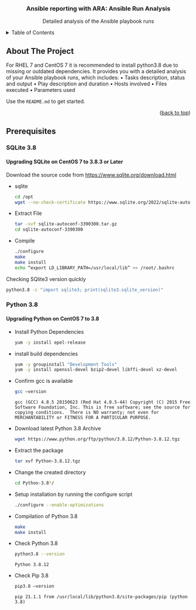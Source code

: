 <!-- PROJECT LOGO -->
<br />
<div align="center">
  <h3 align="center">Ansible reporting with ARA: Ansible Run Analysis</h3>
  <p align="center">
    Detailed analysis of the Ansible playbook runs
</div>

<!-- TABLE OF CONTENTS -->
<details>
  <summary>Table of Contents</summary>
  <ol>
    <li>
      <a href="#about-the-project">About The Project</a>
    </li>
    <li>
      <a href="#prerequisites">Prerequisites</a>
      <ul>
        <li><a href="#SQLite">SQLite 3.8</a></li>
        <li><a href="#Python">Python 3.8</a></li>
      </ul>
    </li>
    <li><a href="#Recording_playbooks">Recording playbooks</a></li>
  </ol>
</details>

## About The Project

For RHEL 7 and CentOS 7 it is recommended to install python3.8 due to missing or outdated dependencies. 
It provides you with a detailed analysis of your Ansible playbook runs, which includes:
•	Tasks description, status and output
•	Play description and duration
•	Hosts involved
•	Files executed
•	Parameters used

Use the `README.md` to get started.

<p align="right">(<a href="#readme-top">back to top</a>)</p>

## Prerequisites

### SQLite 3.8

#### Upgrading SQLite on CentOS 7 to 3.8.3 or Later
Download the source code from https://www.sqlite.org/download.html
* sqlite
  ```sh
  cd /opt
  wget --no-check-certificate https://www.sqlite.org/2022/sqlite-autoconf-3390300.tar.gz
  ```
* Extract File
   ```sh
  tar -xvf sqlite-autoconf-3390300.tar.gz
  cd sqlite-autoconf-3390300
  ```
 * Compile
    ```sh
   ./configure
   make
   make install
   echo “export LD_LIBRARY_PATH=/usr/local/lib” >> /root/.bashrc
   ```
 Checking SQlite3 version quickly
   ```sh
  python3.8 -c "import sqlite3; print(sqlite3.sqlite_version)"
  ```
  ### Python 3.8
  #### Upgrading Python on CentOS 7 to 3.8
  * Install Python Dependencies
    ```sh
    yum -y install epel-release
    ```
  * install build dependencies
     ```sh
    yum -y groupinstall "Development Tools"
    yum -y install openssl-devel bzip2-devel libffi-devel xz-devel
    ```
  * Confirm gcc is available
      ```sh
    gcc –version
    ```
    `gcc (GCC) 4.8.5 20150623 (Red Hat 4.8.5-44)
    Copyright (C) 2015 Free Software Foundation, Inc.
    This is free software; see the source for copying conditions.  There is NO
    warranty; not even for MERCHANTABILITY or FITNESS FOR A PARTICULAR PURPOSE.`

  * Download latest Python 3.8 Archive
      ```sh
    wget https://www.python.org/ftp/python/3.8.12/Python-3.8.12.tgz
    ```
  * Extract the package
      ```sh
    tar xvf Python-3.8.12.tgz
    ```
  * Change the created directory
      ```sh
    cd Python-3.8*/
    ```
  * Setup installation by running the configure script
      ```sh
    ./configure --enable-optimizations
    ```
  * Compilation of Python 3.8
      ```sh
    make
    make install
    ```
  * Check Python 3.8
      ```sh
    python3.8 --version
    ```
    `Python 3.8.12`
    
   * Check Pip 3.8
      ```sh
     pip3.8 –version
     ```
     `pip 21.1.1 from /usr/local/lib/python3.8/site-packages/pip (python 3.8)`
    
    
